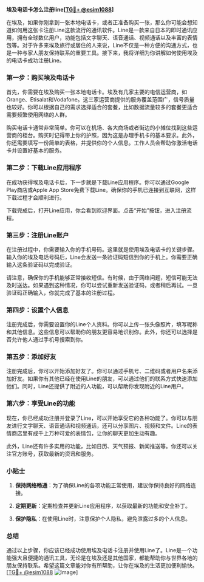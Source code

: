 **埃及电话卡怎么注册line[[TG💪+ @esim1088](https://t.me/s/esim1088)]**

在埃及，如果你刚拿到一张本地电话卡，或者正准备购买一张，那么你可能会想知道如何用这张卡注册Line这款流行的通讯软件。Line是一款来自日本的即时通讯应用，拥有全球数亿用户，功能包括文字聊天、语音通话、视频通话以及丰富的表情包等。对于许多来埃及旅行或居住的人来说，Line不仅是一种方便的沟通方式，也是一种与家人朋友保持联系的重要工具。接下来，我将详细为你讲解如何使用埃及的电话卡成功注册Line。

### 第一步：购买埃及电话卡

首先，你需要在埃及购买一张本地电话卡。埃及有几家主要的电信运营商，如Orange、Etisalat和Vodafone。这三家运营商提供的服务覆盖范围广，信号质量也较好。你可以根据自己的需求选择适合的套餐，比如数据流量较多的套餐更适合需要频繁使用网络的人群。

购买电话卡通常非常简单。你可以在机场、各大商场或者街边的小摊位找到这些运营商的柜台。购买时记得带上你的护照，因为这是办理手机卡的基本要求。此外，你还需要填写一份简单的表格，并提供你的个人信息。工作人员会帮助你激活电话卡并设置好基本的服务。

### 第二步：下载Line应用程序

在成功获得埃及电话卡后，下一步就是下载Line应用程序。你可以通过Google Play商店或Apple App Store免费下载Line。确保你的手机已连接到互联网，这样下载过程才会顺利进行。

下载完成后，打开Line应用，你会看到欢迎界面。点击“开始”按钮，进入注册流程。

### 第三步：注册Line账户

在注册过程中，你需要输入你的手机号码。这里就是使用埃及电话卡的关键步骤。输入你的埃及电话号码后，Line会发送一条验证码短信到你的手机上。你需要正确输入这条验证码以完成验证。

请注意，确保你的手机能够正常接收短信。有时候，由于网络问题，短信可能无法及时送达。如果遇到这种情况，你可以尝试重新发送验证码，或者稍后再试。一旦验证码正确输入，你就完成了基本的注册过程。

### 第四步：设置个人信息

注册完成后，你需要设置你的Line个人资料。你可以上传一张头像照片，填写昵称和其他信息。这些信息可以帮助你的朋友更容易地识别你。此外，你还可以选择是否允许他人通过手机号搜索到你。

### 第五步：添加好友

注册完成后，你可以开始添加好友了。你可以通过手机号、二维码或者用户名来添加好友。如果你有其他已经在使用Line的朋友，可以通过他们的联系方式快速添加他们。同时，Line还提供了附近的人功能，可以帮助你发现附近的Line用户。

### 第六步：享受Line的功能

现在，你已经成功注册并登录了Line，可以开始享受它的各种功能了。你可以与朋友进行文字聊天、语音通话和视频通话，还可以分享图片、视频和文件。Line的表情商店里有成千上万种可爱的表情包，让你的聊天更加生动有趣。

此外，Line还有许多实用的功能，比如日历、天气预报、新闻推送等。你还可以关注官方账号，获取最新的资讯和服务。

### 小贴士

1. **保持网络畅通**：为了确保Line的各项功能正常使用，建议你保持良好的网络连接。
   
2. **定期更新**：定期检查并更新Line应用程序，以获取最新的功能和安全补丁。

3. **保护隐私**：在使用Line时，注意保护个人隐私，避免泄露过多的个人信息。

### 总结

通过以上步骤，你应该已经成功使用埃及电话卡注册并使用Line了。Line是一个功能强大且便捷的通讯工具，无论是在埃及还是其他国家，都能帮助你与世界各地的朋友保持联系。希望这篇文章能对你有所帮助，让你在埃及的生活更加便利愉快。[[TG💪+ @esim1088](https://t.me/s/esim1088) ![Image](https://i.postimg.cc/4NQfJmqS/Snipaste-2025-05-13-00-14-12.png)]